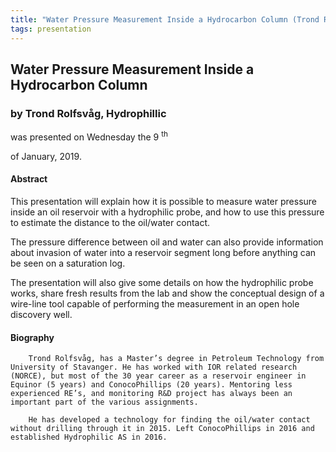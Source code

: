 ```yaml
---
title: "Water Pressure Measurement Inside a Hydrocarbon Column (Trond Rolfsvåg, Hydrophillic)"
tags: presentation 
---
```



		
<h2>
Water Pressure Measurement Inside a Hydrocarbon Column
</h2>

 



		
<h3>
by Trond Rolfsvåg, Hydrophillic
</h3>

 



 
<p>
was presented on Wednesday the 9
<sup>
th
</sup>

 of January, 2019.
</p>

	

            

<h4>
Abstract
</h4>



      
<p>


This presentation will explain how it is possible to measure water pressure inside an oil reservoir with a hydrophilic probe, and how to use this pressure to estimate the distance to the oil/water contact.
</p>

<p>
 

The pressure difference between oil and water can also provide information about invasion of water into a reservoir segment long before anything can be seen on a saturation log. 
</p>

<p>


The presentation will also give some details on how the hydrophilic probe works, share fresh results from the lab and show the conceptual design of a wire-line tool capable of performing the measurement in an open hole discovery well.

</p>



   

<h4>
Biography
</h4>



      
<p>


        Trond Rolfsvåg, has a Master’s degree in Petroleum Technology from University of Stavanger. He has worked with IOR related research (NORCE), but most of the 30 year career as a reservoir engineer in Equinor (5 years) and ConocoPhillips (20 years). Mentoring less experienced RE’s, and monitoring R&D project has always been an important part of the various assignments.

        He has developed a technology for finding the oil/water contact without drilling through it in 2015. Left ConocoPhillips in 2016 and established Hydrophilic AS in 2016.

      
</p>











